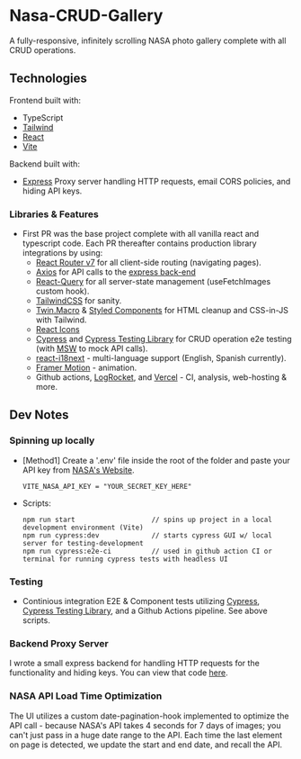 # Nasa-CRUD-Gallery

A fully-responsive, infinitely scrolling NASA photo gallery complete with all CRUD operations.

## Technologies

Frontend built with:

- TypeScript
- [Tailwind](https://tailwindcss.com/)
- [React](https://react.dev/)
- [Vite](https://vitejs.dev/)

Backend built with:

- [Express](https://github.com/Vroomfrondal/NASA-CRUD-PROXY) Proxy server handling HTTP requests, email CORS policies, and hiding API keys.

### Libraries & Features

- First PR was the base project complete with all vanilla react and typescript code. Each PR thereafter contains production library integrations by using:
  - [React Router v7](https://reacttraining.com/blog/react-router-v6-pre) for all client-side routing (navigating pages).
  - [Axios](https://axios-http.com/) for API calls to the [express back-end](https://github.com/Vroomfrondal/NASA-CRUD-PROXY)
  - [React-Query](https://tanstack.com/query/v3/) for all server-state management (useFetchImages custom hook).
  - [TailwindCSS](https://tailwindcss.com/) for sanity.
  - [Twin.Macro](https://github.com/ben-rogerson/twin.macro/blob/master/docs/index.md) & [Styled Components](https://github.com/ben-rogerson/twin.macro) for HTML cleanup and CSS-in-JS with Tailwind.
  - [React Icons](https://react-icons.github.io/react-icons/)
  - [Cypress](https://www.cypress.io/) and [Cypress Testing Library](https://testing-library.com/docs/cypress-testing-library/intro/) for CRUD operation e2e testing (with [MSW](https://www.npmjs.com/package/msw) to mock API calls).
  - [react-i18next](https://react.i18next.com/) - multi-language support (English, Spanish currently).
  - [Framer Motion](https://www.framer.com/motion/) - animation.
  - Github actions, [LogRocket](https://logrocket.com/), and [Vercel](Vercel) - CI, analysis, web-hosting & more.

## Dev Notes

### Spinning up locally

- [Method1] Create a '.env' file inside the root of the folder and paste your API key from [NASA's Website](https://api.nasa.gov/).

  ```
  VITE_NASA_API_KEY = "YOUR_SECRET_KEY_HERE"
  ```

- Scripts:

  ```
  npm run start                   // spins up project in a local development environment (Vite)
  npm run cypress:dev             // starts cypress GUI w/ local server for testing-development
  npm run cypress:e2e-ci          // used in github action CI or terminal for running cypress tests with headless UI
  ```

### Testing

- Continious integration E2E & Component tests utilizing [Cypress](https://www.cypress.io/), [Cypress Testing Library](https://testing-library.com/docs/cypress-testing-library/intro/), and a Github Actions pipeline. See above scripts.

### Backend Proxy Server

I wrote a small express backend for handling HTTP requests for the <NewsLetter/> functionality and hiding keys. You can view that code [here](https://github.com/Vroomfrondal/NASA-CRUD-PROXY).

### NASA API Load Time Optimization

The UI utilizes a custom date-pagination-hook implemented to optimize the API call - because NASA's API takes 4 seconds for 7 days of images; you can't just pass in a huge date range to the API. Each time the last element on page is detected, we update the start and end date, and recall the API.
